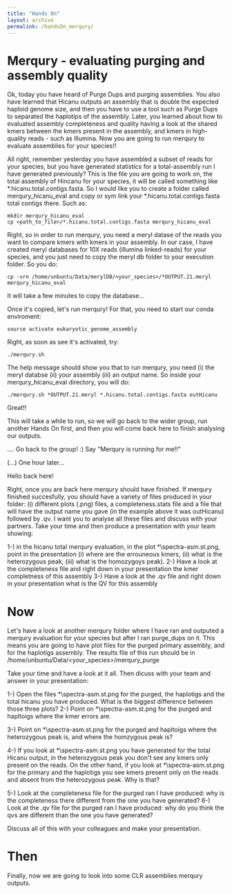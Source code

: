 ```yaml
---
title: "Hands On"
layout: archive
permalink: /handsOn_merqury/
---  
```


# Merqury - evaluating purging and assembly quality

Ok, today you have heard of Purge Dups and purging assemblies. You also have learned that Hicanu outputs an assembly that is double the expected haploid genome size, and then you have to use a tool such as Purge Dups to separated the haplotips of the assembly. Later, you learned about how to evaluated assembly completeness and quality having a look at the shared kmers between the kmers present in the assembly, and kmers in high-quality reads - such as Illumina. Now you are going to run merqury to evaluate assemblies for your species!!

All right, remember yesterday you have assembled a subset of reads for your species, but you have generated statistics for a total-assembly run I have generated previously? This is the file you are going to work on, the total assembly of Hincanu for your species, it will be called something like \*\.hicanu.total.contigs.fasta. So I would like you to create a folder called merqury_hicanu_eval and copy or sym link your \*\.hicanu.total.contigs.fasta total contigs there. Such as:

```console  
mkdir merqury_hicanu_eval
cp <path_to_file>/*.hicanu.total.contigs.fasta merqury_hicanu_eval

```  

Right, so in order to run merqury, you need a meryl datase of the reads you want to compare kmers with kmers in your assembly. In our case, I have created meryl databases for 10X reads (illumina linked-reads) for your species, and you just need to copy the meryl db folder to your execution folder. So you do:

```console  
cp -vrn /home/unbuntu/Data/merylDB/<your_species>/*OUTPUT.21.meryl merqury_hicanu_eval

```  

It will take a few minutes to copy the database...

Once it's copied, let's run merqury! For that, you need to start our conda enviroment:

```console  
source activate eukaryotic_genome_assembly

```  

Right, as soon as see it's activated, try:

```console  
./merqury.sh
```  

The help message should show you that to run merqury, you need (i) the meryl databse (ii) your assembly (iii) an output name. So inside your merqury_hicanu_eval directory, you will do:

```console  
./merqury.sh *OUTPUT.21.meryl *.hicanu.total.contigs.fasta outHicanu
```  

Great!!

This will take a while to run, so we will go back to the wider group, run another Hands On first, and then you will come back here to finish analysing our outputs.

.... Go back to the group! :) Say "Merqury is running for me!!"

(...) One hour later...

Hello back here!


Right, once you are back here merqury should have finished. If merqury finished succesfully, you should have a variety of files produced in your folder: (i) different plots (.png) files, a completeness.stats file and a file that will have the output name you gave (in the example above it was outHicanu) followed by .qv. I want you to analyse all these files and discuss with your partners. Take your time and then produce a presentation with your team showing:

1-) in the hicanu total merqury evaluation, in the plot \*\spectra-asm.st.png, point in the presentation (i) where are the errouneous kmers, (ii) what is the heterozygous peak, (iii) what is the homozygoys peak).
2-) Have a look at the completeness file and right down in your presentation the kmer completness of this assembly
3-) Have a look at the .qv file and right down in your presentation what is the QV for this assembly

# Now

Let's have a look at another merqury folder where I have ran and outputed a merqury evaluation for your species but after I ran purge_dups on it. This means you are going to have plot files for the purged primary assembly, and for the haplotigs assembly. The results file of this run should be in /home/unbuntu/Data/<your_species>/merqury_purge

Take your time and have a look at it all. Then dicuss with your team and answer in your presentation:

1-) Open the files  \*\spectra-asm.st.png for the purged, the haplotigs and the total hicanu you have produced. What is the biggest difference between those three plots?
2-) Point on \*\spectra-asm.st.png for the purged and hapltoigs where the kmer errors are.

3-) Point on \*\spectra-asm.st.png for the purged and hapltoigs where the heterozygous peak is, and where the homzygous peak is?

4-) If you look at \*\spectra-asm.st.png you have generated for the total Hicanu output, in the heterozygous peak you don't see any kmers only present on the reads. On the other hand, if you look at \*\spectra-asm.st.png for the primary and the haplotigs you see kmers present only on the reads and absent from the heterozygous peak. Why is that?

5-) Look at the completeness file for the purged ran I have produced: why is the completeness there different from the one you have generated?
6-) Look at the .qv file for the purged ran I have produced: why do you think the qvs are different than the one you have generated?

Discuss all of this with your colleagues and make your presentation.

# Then

Finally, now we are going to look into some CLR assemblies merqury outputs. 
